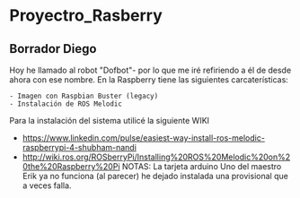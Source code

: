 # Proyectro_Rasberry


## Borrador Diego

Hoy he llamado al robot "Dofbot"- por lo que me iré refiriendo
a él de desde ahora con ese nombre. 
En la Raspberry tiene las siguientes carcaterísticas:
 
	- Imagen con Raspbian Buster (legacy) 
	- Instalación de ROS Melodic

Para la instalación del sistema utilicé la siguiente WIKI
- https://www.linkedin.com/pulse/easiest-way-install-ros-melodic-raspberrypi-4-shubham-nandi
- http://wiki.ros.org/ROSberryPi/Installing%20ROS%20Melodic%20on%20the%20Raspberry%20Pi
NOTAS: 
La tarjeta arduino Uno del maestro Erik ya no funciona (al parecer) 
he dejado instalada una provisional que a veces falla. 
